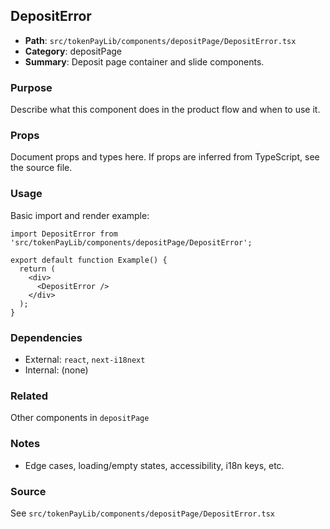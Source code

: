 ## DepositError

- **Path**: `src/tokenPayLib/components/depositPage/DepositError.tsx`
- **Category**: depositPage
- **Summary**: Deposit page container and slide components.

### Purpose
Describe what this component does in the product flow and when to use it.

### Props
Document props and types here. If props are inferred from TypeScript, see the source file.

### Usage
Basic import and render example:


```tsx
import DepositError from 'src/tokenPayLib/components/depositPage/DepositError';

export default function Example() {
  return (
    <div>
      <DepositError />
    </div>
  );
}

```

### Dependencies
- External: `react`, `next-i18next`
- Internal: (none)

### Related
Other components in `depositPage`

### Notes
- Edge cases, loading/empty states, accessibility, i18n keys, etc.

### Source
See `src/tokenPayLib/components/depositPage/DepositError.tsx`
